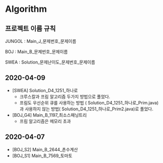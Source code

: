 # Algorithm

## 프로젝트 이름 규칙

JUNGOL : Main_J\_문제번호\_문제이름

BOJ : Main_B\_문제번호\_문제이름

SWEA : Solution\_문제난이도\_문제번호\_문제이름

## 2020-04-09

- [SWEA] Solution\_D4\_1251\_하나로
  - 크루스칼과 프림 알고리즘 두가지 방법으로 풀었다.
  - 프림도 우선순위 큐를 사용하는 방법 ( Solution\_D4\_1251\_하나로_Prim.java)과 사용하지 않는 방법( Solution\_D4\_1251\_하나로\_Prim2.java)로 풀었다.
- [BOJ_G4] Main_B_1197_최소스패닝트리
  - 프림 알고리즘은 메모리 초과

## 2020-04-07

- [BOJ\_S2] Main_B_2644_촌수계산
- [BOJ\_S1] Main_B_7569_토마토